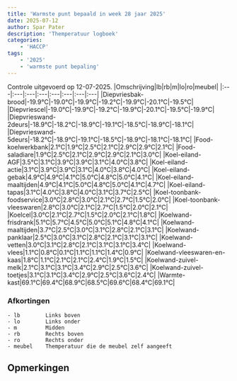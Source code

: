 ```yaml
---
title: 'Warmste punt bepaald in week 28 jaar 2025'
date: 2025-07-12
author: Spar Pater
description: 'Themperatuur logboek'
categories:
    - 'HACCP'
tags:
    - '2025'
    - 'warmste punt bepaling'
---
```

Controle uitgevoerd op 12-07-2025.
|Omschrijving|lb|rb|m|lo|ro|meubel|
|:---|:---|:---|:---|:---|:---|:---|:---|
|Diepvriesbak-brood|-19.9°C|-19.0°C|-19.9°C|-19.2°C|-19.9°C|-20.1°C|-19.5°C|
|Diepvriescel|-19.0°C|-19.9°C|-19.2°C|-19.9°C|-20.1°C|-19.5°C|-19.9°C|
|Diepvrieswand-2deurs|-18.9°C|-18.2°C|-18.9°C|-19.1°C|-18.5°C|-18.9°C|-18.1°C|
|Diepvrieswand-5deurs|-18.2°C|-18.9°C|-19.1°C|-18.5°C|-18.9°C|-18.1°C|-18.1°C|
|Food-koelwerkbank|2.1°C|1.9°C|2.5°C|2.1°C|2.9°C|2.9°C|2.1°C|
|Food-saladiare|1.9°C|2.5°C|2.1°C|2.9°C|2.9°C|2.1°C|3.0°C|
|Koel-eiland-AGF|3.5°C|3.1°C|3.9°C|3.9°C|3.1°C|4.0°C|3.8°C|
|Koel-eiland-actie|3.1°C|3.9°C|3.9°C|3.1°C|4.0°C|3.8°C|4.0°C|
|Koel-eiland-gebak|4.9°C|4.9°C|4.1°C|5.0°C|4.8°C|5.0°C|4.1°C|
|Koel-eiland-maaltijden|4.9°C|4.1°C|5.0°C|4.8°C|5.0°C|4.1°C|4.7°C|
|Koel-eiland-tapas|3.1°C|4.0°C|3.8°C|4.0°C|3.1°C|3.7°C|2.5°C|
|Koel-toonbank-foodservice|3.0°C|2.8°C|3.0°C|2.1°C|2.7°C|1.5°C|2.0°C|
|Koel-toonbank-vleeswaren|2.8°C|3.0°C|2.1°C|2.7°C|1.5°C|2.0°C|2.1°C|
|Koelcel|3.0°C|2.1°C|2.7°C|1.5°C|2.0°C|2.1°C|1.8°C|
|Koelwand-frisdrank|5.1°C|5.7°C|4.5°C|5.0°C|5.1°C|4.8°C|4.1°C|
|Koelwand-maaltijden|3.7°C|2.5°C|3.0°C|3.1°C|2.8°C|2.1°C|3.1°C|
|Koelwand-panklaar|2.5°C|3.0°C|3.1°C|2.8°C|2.1°C|3.1°C|3.1°C|
|Koelwand-vetten|3.0°C|3.1°C|2.8°C|2.1°C|3.1°C|3.1°C|3.4°C|
|Koelwand-vlees|1.1°C|0.8°C|0.1°C|1.1°C|1.1°C|1.4°C|0.9°C|
|Koelwand-vleeswaren-en-kaas|1.8°C|1.1°C|2.1°C|2.1°C|2.4°C|1.9°C|1.5°C|
|Koelwand-zuivel-melk|2.1°C|3.1°C|3.1°C|3.4°C|2.9°C|2.5°C|3.6°C|
|Koelwand-zuivel-toetjes|3.1°C|3.1°C|3.4°C|2.9°C|2.5°C|3.6°C|2.4°C|
|Warmte-kast|69.1°C|69.4°C|68.9°C|68.5°C|69.6°C|68.4°C|69.1°C|

### Afkortingen
    - lb        Links boven
    - lo        Links onder
    - m         Midden
    - rb        Rechts boven
    - ro        Rechts onder
    - meubel    Themperatuur die de meubel zelf aangeeft

## Opmerkingen


